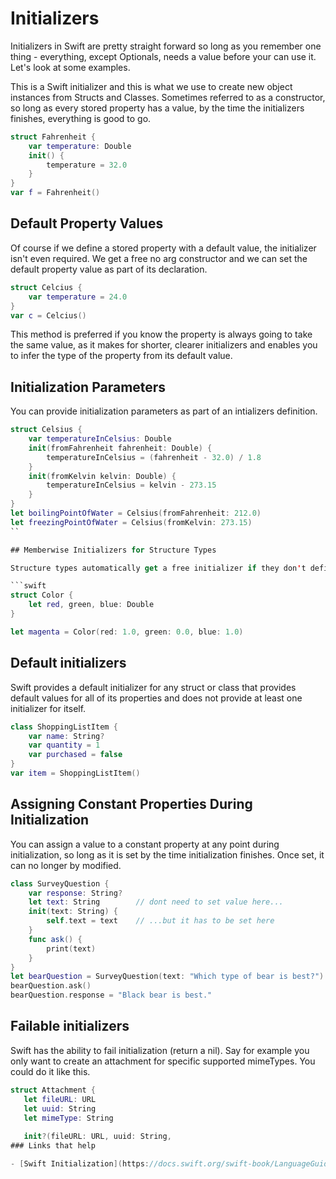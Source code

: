 # Initializers

Initializers in Swift are pretty straight forward so long as you remember one thing - everything, except Optionals, needs a value before your can use it. Let's look at some examples.

This is a Swift initializer and this is what we use to create new object instances from Structs and Classes. Sometimes referred to as a constructor, so long as every stored property has a value, by the time the initializers finishes, everything is good to go.

```swift
struct Fahrenheit {
    var temperature: Double
    init() {
        temperature = 32.0
    }
}
var f = Fahrenheit()
```

## Default Property Values

Of course if we define a stored property with a default value, the initializer isn't even required. We get a free no arg constructor and we can set the default property value as part of its declaration.

```swift
struct Celcius {
    var temperature = 24.0
}
var c = Celcius()
```

This method is preferred if you know the property is always going to take the same value, as it makes for shorter, clearer initializers and enables you to infer the type of the property from its default value.


## Initialization Parameters

You can provide initialization parameters as part of an intializers definition.

```swift
struct Celsius {
    var temperatureInCelsius: Double
    init(fromFahrenheit fahrenheit: Double) {
        temperatureInCelsius = (fahrenheit - 32.0) / 1.8
    }
    init(fromKelvin kelvin: Double) {
        temperatureInCelsius = kelvin - 273.15
    }
}
let boilingPointOfWater = Celsius(fromFahrenheit: 212.0)
let freezingPointOfWater = Celsius(fromKelvin: 273.15)
``

## Memberwise Initializers for Structure Types

Structure types automatically get a free initializer if they don't define any custom initializer themselves.

```swift
struct Color {
    let red, green, blue: Double
}

let magenta = Color(red: 1.0, green: 0.0, blue: 1.0)
```

## Default initializers

Swift provides a default initializer for any struct or class that provides default values for all of its properties and does not provide at least one initializer for itself.

```swift
class ShoppingListItem {
    var name: String?
    var quantity = 1
    var purchased = false
}
var item = ShoppingListItem()
```

## Assigning Constant Properties During Initialization

You can assign a value to a constant property at any point during initialization, so long as it is set by the time initialization finishes. Once set, it can no longer by modified.

```swift
class SurveyQuestion {
    var response: String?
    let text: String        // dont need to set value here...
    init(text: String) {
        self.text = text    // ...but it has to be set here
    }
    func ask() {
        print(text)
    }
}
let bearQuestion = SurveyQuestion(text: "Which type of bear is best?")
bearQuestion.ask()
bearQuestion.response = "Black bear is best."
```

## Failable initializers

Swift has the ability to fail initialization (return a nil). Say for example you only want to create an attachment for specific supported mimeTypes. You could do it like this.

```swift
struct Attachment {
   let fileURL: URL
   let uuid: String
   let mimeType: String
   
   init?(fileURL: URL, uuid: String, 
### Links that help

- [Swift Initialization](https://docs.swift.org/swift-book/LanguageGuide/Initialization.html)
